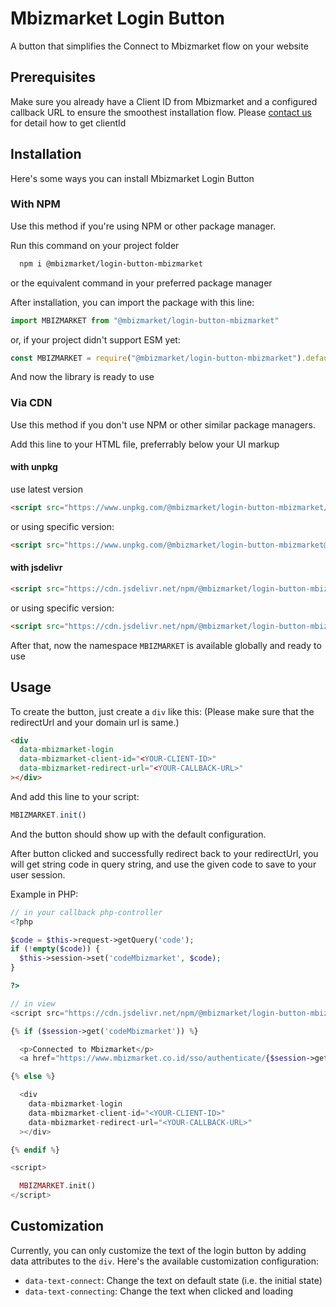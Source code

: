 # Mbizmarket Login Button
A button that simplifies the Connect to Mbizmarket flow on your website

## Prerequisites
Make sure you already have a Client ID from Mbizmarket and a configured callback URL to ensure the smoothest installation flow. Please [contact us](https://www.mbizmarket.co.id/kontak) for detail how to get clientId

## Installation
Here's some ways you can install Mbizmarket Login Button

### With NPM
Use this method if you're using NPM or other package manager.

Run this command on your project folder

```sh
  npm i @mbizmarket/login-button-mbizmarket
```
or the equivalent command in your preferred package manager

After installation, you can import the package with this line:

```ts
import MBIZMARKET from "@mbizmarket/login-button-mbizmarket"
```
or, if your project didn't support ESM yet:

```js
const MBIZMARKET = require("@mbizmarket/login-button-mbizmarket").default
```
And now the library is ready to use


### Via CDN
Use this method if you don't use NPM or other similar package managers.

Add this line to your HTML file, preferrably below your UI markup

#### with unpkg
use latest version
```html
<script src="https://www.unpkg.com/@mbizmarket/login-button-mbizmarket/dist/index.global.js"></script>
```
or using specific version:

```html
<script src="https://www.unpkg.com/@mbizmarket/login-button-mbizmarket@1.0.2/dist/index.global.js"></script>
```

#### with jsdelivr
```html
<script src="https://cdn.jsdelivr.net/npm/@mbizmarket/login-button-mbizmarket/dist/index.global.js"></script>
```
or using specific version:

```html
<script src="https://cdn.jsdelivr.net/npm/@mbizmarket/login-button-mbizmarket@1.0.2/dist/index.global.js"></script>
```

After that, now the namespace `MBIZMARKET` is available globally and ready to use

## Usage

To create the button, just create a `div` like this:
(Please make sure that the redirectUrl and your domain url is same.)

```html
<div
  data-mbizmarket-login
  data-mbizmarket-client-id="<YOUR-CLIENT-ID>"
  data-mbizmarket-redirect-url="<YOUR-CALLBACK-URL>"
></div>
```

And add this line to your script:
```ts
MBIZMARKET.init()
```

And the button should show up with the default configuration.

After button clicked and successfully redirect back to your redirectUrl, you will get string code in query string, and use the given code to save to your user session.

Example in PHP:

```php
// in your callback php-controller
<?php

$code = $this->request->getQuery('code');
if (!empty($code)) {
  $this->session->set('codeMbizmarket', $code);
}

?>
```

```php
// in view
<script src="https://cdn.jsdelivr.net/npm/@mbizmarket/login-button-mbizmarket@1.0.2/dist/index.global.js"></script>

{% if ($session->get('codeMbizmarket')) %}

  <p>Connected to Mbizmarket</p>
  <a href="https://www.mbizmarket.co.id/sso/authenticate/{$session->get('codeMbizmarket')}?clientId=<YOUR-CLIENT-ID>" target="_blank">Go to Mbizmarket</a>

{% else %}

  <div
    data-mbizmarket-login
    data-mbizmarket-client-id="<YOUR-CLIENT-ID>"
    data-mbizmarket-redirect-url="<YOUR-CALLBACK-URL>"
  ></div>

{% endif %}

<script>

  MBIZMARKET.init()
</script>
```

## Customization

Currently, you can only customize the text of the login button by adding data attributes to the `div`. Here's the available customization configuration:

- `data-text-connect`: Change the text on default state (i.e. the initial state)
- `data-text-connecting`: Change the text when clicked and loading

